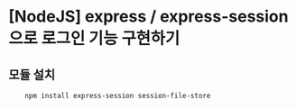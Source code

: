 # [NodeJS] express / express-session 으로 로그인 기능 구현하기

## 모듈 설치
```bash
    npm install express-session session-file-store
 
```